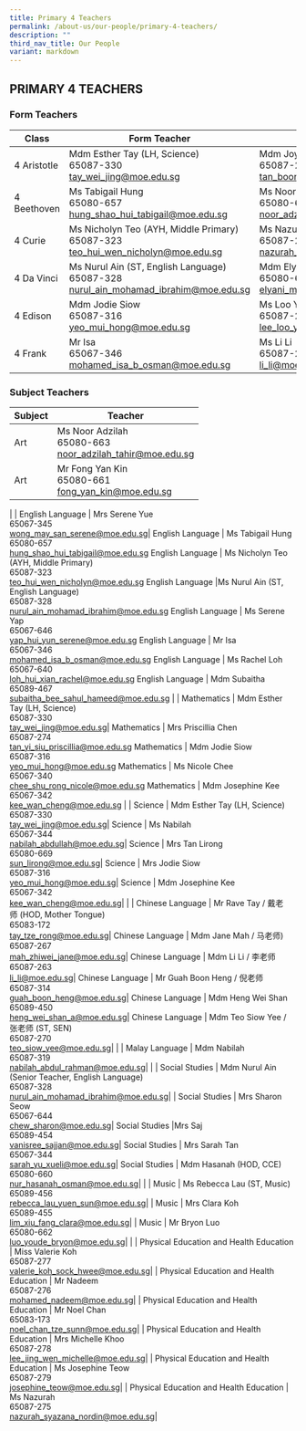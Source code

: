 ```yaml
---
title: Primary 4 Teachers
permalink: /about-us/our-people/primary-4-teachers/
description: ""
third_nav_title: Our People
variant: markdown
---
```

## PRIMARY 4 TEACHERS

### Form Teachers

| Class | Form Teacher | Form Teacher |
|---|---|---|
| 4 Aristotle | Mdm Esther Tay (LH, Science)<br>65087-330<br>[tay\_wei\_jing@moe.edu.sg](mailto:tay\_wei\_jing@moe.edu.sg)| Mdm Joy Tan<br>65087-265<br>[tan\_boon\_hui@moe.edu.sg](mailto:tan\_boon\_hui@moe.edu.sg)|
| 4 Beethoven |Ms Tabigail Hung<br>65080-657<br>[hung\_shao\_hui\_tabigail@moe.edu.sg](mailto:hung\_shao\_hui\_tabigail@moe.edu.sg)| Ms Noor Adzilah<br>65080-663<br>[noor\_adzilah\_tahir@moe.edu.sg](mailto:noor\_adzilah\_tahir@moe.edu.sg)|
| 4 Curie |Ms Nicholyn Teo (AYH, Middle Primary)<br>65087-323<br>[teo\_hui\_wen\_nicholyn@moe.edu.sg](mailto:teo\_hui\_wen\_nicholyn@moe.edu.sg)| Ms Nazurah<br>65087-275<br>[nazurah\_syazana\_nordin@moe.edu.sg](mailto:nazurah\_syazana\_nordin@moe.edu.sg)|
| 4 Da Vinci | Ms Nurul Ain (ST, English Language) <br>65087-328<br>[nurul\_ain\_mohamad\_ibrahim@moe.edu.sg](mailto:nurul\_ain\_mohamad\_ibrahim@moe.edu.sg)| Mdm Elyani<br>65080-654<br>[elyani\_mohamed@moe.edu.sg](mailto:elyani\_mohamed@moe.edu.sg)|
| 4 Edison |Mdm Jodie Siow<br>65087-316<br>[yeo\_mui\_hong@moe.edu.sg](mailto:yeo\_mui\_hong@moe.edu.sg)| Ms Loo Yee<br>65087-271<br>[lee\_loo\_yee\_a@moe.edu.sg](mailto:lee\_loo\_yee\_a@moe.edu.sg)|
| 4 Frank | Mr Isa<br>65067-346<br>[mohamed\_isa\_b\_osman@moe.edu.sg](mailto:mohamed\_isa\_b\_osman@moe.edu.sg)|Ms Li Li<br>65087-263<br>[li\_li@moe.edu.sg](mailto:li\_li@moe.edu.sg)|


### Subject Teachers

| Subject | Teacher |
|---|---|
| Art | Ms Noor Adzilah<br>65080-663<br>[noor\_adzilah\_tahir@moe.edu.sg](mailto:noor\_adzilah\_tahir@moe.edu.sg)|
| Art  | Mr Fong Yan Kin<br>65080-661<br>[fong_yan_kin@moe.edu.sg](mailto:fong_yan_kin@moe.edu.sg)|
| 
| English Language | Mrs Serene Yue<br>65067-345<br>[wong\_may\_san\_serene@moe.edu.sg](mailto:wong\_may\_san\_serene@moe.edu.sg)|
English Language | Ms Tabigail Hung<br>65080-657<br>[hung\_shao\_hui\_tabigail@moe.edu.sg](mailto:hung\_shao\_hui\_tabigail@moe.edu.sg)
English Language | Ms Nicholyn Teo (AYH, Middle Primary)<br>65087-323<br>[teo\_hui\_wen\_nicholyn@moe.edu.sg](mailto:teo\_hui\_wen\_nicholyn@moe.edu.sg)
English Language |Ms Nurul Ain (ST, English Language) <br>65087-328<br>[nurul\_ain\_mohamad\_ibrahim@moe.edu.sg](mailto:nurul\_ain\_mohamad\_ibrahim@moe.edu.sg)
English Language | Ms Serene Yap<br>65067-646<br>[yap\_hui\_yun\_serene@moe.edu.sg](mailto:yap\_hui\_yun\_serene@moe.edu.sg)
English Language | Mr Isa<br>65067-346<br>[mohamed\_isa\_b\_osman@moe.edu.sg](mailto:mohamed\_isa\_b\_osman@moe.edu.sg)
English Language | Ms Rachel Loh<br>65067-640<br>[loh\_hui\_xian\_rachel@moe.edu.sg](mailto:loh\_hui\_xian\_rachel@moe.edu.sg)
English Language | Mdm Subaitha<br>65089-467<br>[subaitha\_bee\_sahul\_hameed@moe.edu.sg](mailto:subaitha\_bee\_sahul\_hameed@moe.edu.sg)
|
| Mathematics | Mdm Esther Tay (LH, Science)<br>65087-330<br>[tay\_wei\_jing@moe.edu.sg](mailto:tay\_wei\_jing@moe.edu.sg)|
Mathematics | Mrs Priscillia Chen<br>65087-274<br>[tan\_yi\_siu\_priscillia@moe.edu.sg](mailto:tan\_yi\_siu\_priscillia@moe.edu.sg)
Mathematics | Mdm Jodie Siow<br>65087-316<br>[yeo\_mui\_hong@moe.edu.sg](mailto:yeo\_mui\_hong@moe.edu.sg)
Mathematics | Ms Nicole Chee<br>65067-340<br>[chee\_shu\_rong\_nicole@moe.edu.sg](mailto:chee\_shu\_rong\_nicole@moe.edu.sg)
Mathematics | Mdm Josephine Kee<br>65067-342<br>[kee\_wan\_cheng@moe.edu.sg](mailto:kee\_wan\_cheng@moe.edu.sg)
|
| Science | Mdm Esther Tay (LH, Science)<br>65087-330<br>[tay\_wei\_jing@moe.edu.sg](mailto:tay\_wei\_jing@moe.edu.sg)|
Science | Ms Nabilah<br>65067-344<br>[nabilah\_abdullah@moe.edu.sg](mailto:nabilah\_abdullah@moe.edu.sg)|
Science | Mrs Tan Lirong<br>65080-669<br>[sun\_lirong@moe.edu.sg](mailto:sun\_lirong@moe.edu.sg)|
Science | Mrs Jodie Siow<br>65087-316<br>[yeo\_mui\_hong@moe.edu.sg](mailto:yeo\_mui\_hong@moe.edu.sg)|
Science | Mdm Josephine Kee<br>65067-342<br>[kee\_wan\_cheng@moe.edu.sg](mailto:kee\_wan\_cheng@moe.edu.sg)|
|
| Chinese Language | Mr&nbsp;Rave Tay /&nbsp;戴老师&nbsp;(HOD, Mother Tongue)<br>65083-172<br>[tay\_tze\_rong@moe.edu.sg](mailto:tay\_tze\_rong@moe.edu.sg)|
Chinese Language | Mdm Jane Mah / 马老师)<br>65087-267<br>[mah\_zhiwei\_jane@moe.edu.sg](mailto:mah\_zhiwei\_jane@moe.edu.sg)|
Chinese Language | Mdm Li Li / 李老师<br>65087-263<br>[li\_li@moe.edu.sg](mailto:li\_li@moe.edu.sg)|
Chinese Language | Mr Guah&nbsp;Boon Heng / 倪老师<br>65087-314<br>[guah\_boon\_heng@moe.edu.sg](mailto:guah\_boon\_heng@moe.edu.sg)|
Chinese Language | Mdm Heng Wei Shan<br>65089-450<br>[heng\_wei\_shan\_a@moe.edu.sg](mailto:heng\_wei\_shan\_a@moe.edu.sg)|
Chinese Language | Mdm Teo Siow Yee / 张老师 (ST, SEN)<br>65087-270<br>[teo\_siow\_yee@moe.edu.sg](mailto:teo\_siow\_yee@moe.edu.sg)|
|
| Malay Language | Mdm Nabilah<br>65087-319<br>[nabilah\_abdul\_rahman@moe.edu.sg](mailto:nabilah\_abdul\_rahman@moe.edu.sg)|
|
| Social Studies | Mdm Nurul Ain (Senior Teacher, English Language)<br>65087-328<br>[nurul\_ain\_mohamad\_ibrahim@moe.edu.sg](mailto:nurul\_ain\_mohamad\_ibrahim@moe.edu.sg)|
| Social Studies | Mrs Sharon Seow<br>65067-644<br>[chew\_sharon@moe.edu.sg](mailto:chew\_sharon@moe.edu.sg)|
Social Studies |Mrs Saj<br>65089-454<br>[vanisree\_sajjan@moe.edu.sg](mailto:vanisree\_sajjan@moe.edu.sg)|
Social Studies | Mrs&nbsp;Sarah Tan<br>65067-344<br>[sarah\_yu\_xueli@moe.edu.sg](mailto:sarah\_yu\_xueli@moe.edu.sg)|
Social Studies | Mdm&nbsp;Hasanah (HOD, CCE)<br>65080-660<br>[nur\_hasanah\_osman@moe.edu.sg](mailto:nur\_hasanah\_osman@moe.edu.sg)|
|
| Music | Ms Rebecca Lau (ST, Music)<br>65089-456<br>[rebecca_lau_yuen_sun@moe.edu.sg](mailto:rebecca_lau_yuen_sun@moe.edu.sg)|
| Music | Mrs Clara Koh<br>65089-455<br>[lim_xiu_fang_clara@moe.edu.sg](mailto:lim_xiu_fang_clara@moe.edu.sg)|
| Music | Mr Bryon Luo<br>65080-662<br>[luo\_youde\_bryon@moe.edu.sg](mailto:luo\_youde\_bryon@moe.edu.sg)|
|
| Physical Education and Health Education | Miss Valerie Koh<br>65087-277<br>[valerie_koh_sock_hwee@moe.edu.sg](mailto:valerie_koh_sock_hwee@moe.edu.sg)|
| Physical Education and Health Education | Mr Nadeem<br>65087-276<br>[mohamed_nadeem@moe.edu.sg](mailto:mohamed_nadeem@moe.edu.sg)|
| Physical Education and Health Education | Mr Noel Chan<br>65083-173<br>[noel_chan_tze_sunn@moe.edu.sg](mailto:noel_chan_tze_sunn@moe.edu.sg)|
| Physical Education and Health Education | Mrs Michelle Khoo<br>65087-278<br>[lee_jing_wen_michelle@moe.edu.sg](mailto:lee_jing_wen_michelle@moe.edu.sg)|
| Physical Education and Health Education | Ms Josephine Teow<br>65087-279<br>[josephine_teow@moe.edu.sg](mailto:josephine_teow@moe.edu.sg)|
| Physical Education and Health Education | Ms Nazurah<br>65087-275<br>[nazurah\_syazana\_nordin@moe.edu.sg](mailto:nazurah\_syazana\_nordin@moe.edu.sg)|
